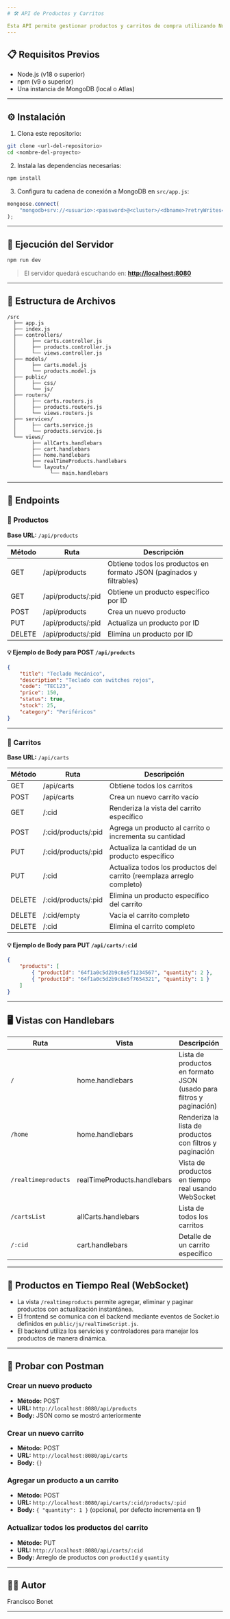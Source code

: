 ```yaml
---
# 🛠️ API de Productos y Carritos

Esta API permite gestionar productos y carritos de compra utilizando Node.js, Express y MongoDB (a través de Mongoose). Incluye vistas dinámicas con Handlebars y una vista en tiempo real de productos usando WebSocket (Socket.io).
---
```


## 📋 Requisitos Previos

- Node.js (v18 o superior)
- npm (v9 o superior)
- Una instancia de MongoDB (local o Atlas)

---

## ⚙️ Instalación

1. Clona este repositorio:

```bash
git clone <url-del-repositorio>
cd <nombre-del-proyecto>
```

2. Instala las dependencias necesarias:

```bash
npm install
```

3. Configura tu cadena de conexión a MongoDB en `src/app.js`:

```js
mongoose.connect(
	"mongodb+srv://<usuario>:<password>@<cluster>/<dbname>?retryWrites=true&w=majority"
);
```

---

## 🚀 Ejecución del Servidor

```bash
npm run dev
```

> El servidor quedará escuchando en: **[http://localhost:8080](http://localhost:8080)**

---

## 🧾 Estructura de Archivos

```
/src
  ├── app.js
  ├── index.js
  ├── controllers/
  │     ├── carts.controller.js
  │     ├── products.controller.js
  │     └── views.controller.js
  ├── models/
  │     ├── carts.model.js
  │     └── products.model.js
  ├── public/
  │     ├── css/
  │     └── js/
  ├── routers/
  │     ├── carts.routers.js
  │     ├── products.routers.js
  │     └── views.routers.js
  ├── services/
  │     ├── carts.service.js
  │     └── products.service.js
  └── views/
        ├── allCarts.handlebars
        ├── cart.handlebars
        ├── home.handlebars
        ├── realTimeProducts.handlebars
        └── layouts/
              └── main.handlebars
```

---

## 🧠 Endpoints

### 📁 Productos

**Base URL:** `/api/products`

| Método | Ruta                | Descripción                                                          |
| ------ | ------------------- | -------------------------------------------------------------------- |
| GET    | /api/products       | Obtiene todos los productos en formato JSON (paginados y filtrables) |
| GET    | /api/products/\:pid | Obtiene un producto específico por ID                                |
| POST   | /api/products       | Crea un nuevo producto                                               |
| PUT    | /api/products/\:pid | Actualiza un producto por ID                                         |
| DELETE | /api/products/\:pid | Elimina un producto por ID                                           |

#### 💡 Ejemplo de Body para POST `/api/products`

```json
{
	"title": "Teclado Mecánico",
	"description": "Teclado con switches rojos",
	"code": "TEC123",
	"price": 150,
	"status": true,
	"stock": 25,
	"category": "Periféricos"
}
```

---

### 🛒 Carritos

**Base URL:** `/api/carts`

| Método | Ruta                  | Descripción                                                            |
| ------ | --------------------- | ---------------------------------------------------------------------- |
| GET    | /api/carts            | Obtiene todos los carritos                                             |
| POST   | /api/carts            | Crea un nuevo carrito vacío                                            |
| GET    | /\:cid                | Renderiza la vista del carrito específico                              |
| POST   | /\:cid/products/\:pid | Agrega un producto al carrito o incrementa su cantidad                 |
| PUT    | /\:cid/products/\:pid | Actualiza la cantidad de un producto específico                        |
| PUT    | /\:cid                | Actualiza todos los productos del carrito (reemplaza arreglo completo) |
| DELETE | /\:cid/products/\:pid | Elimina un producto específico del carrito                             |
| DELETE | /\:cid/empty          | Vacía el carrito completo                                              |
| DELETE | /\:cid                | Elimina el carrito completo                                            |

#### 💡 Ejemplo de Body para PUT `/api/carts/:cid`

```json
{
	"products": [
		{ "productId": "64f1a0c5d2b9c8e5f1234567", "quantity": 2 },
		{ "productId": "64f1a0c5d2b9c8e5f7654321", "quantity": 1 }
	]
}
```

---

## 🖥️ Vistas con Handlebars

| Ruta                | Vista                       | Descripción                                                          |
| ------------------- | --------------------------- | -------------------------------------------------------------------- |
| `/`                 | home.handlebars             | Lista de productos en formato JSON (usado para filtros y paginación) |
| `/home`             | home.handlebars             | Renderiza la lista de productos con filtros y paginación             |
| `/realtimeproducts` | realTimeProducts.handlebars | Vista de productos en tiempo real usando WebSocket                   |
| `/cartsList`        | allCarts.handlebars         | Lista de todos los carritos                                          |
| `/:cid`             | cart.handlebars             | Detalle de un carrito específico                                     |

---

## 🔄 Productos en Tiempo Real (WebSocket)

- La vista `/realtimeproducts` permite agregar, eliminar y paginar productos con actualización instantánea.
- El frontend se comunica con el backend mediante eventos de Socket.io definidos en `public/js/realTimeScript.js`.
- El backend utiliza los servicios y controladores para manejar los productos de manera dinámica.

---

## 🧪 Probar con Postman

### Crear un nuevo producto

- **Método:** POST
- **URL:** `http://localhost:8080/api/products`
- **Body:** JSON como se mostró anteriormente

### Crear un nuevo carrito

- **Método:** POST
- **URL:** `http://localhost:8080/api/carts`
- **Body:** `{}`

### Agregar un producto a un carrito

- **Método:** POST
- **URL:** `http://localhost:8080/api/carts/:cid/products/:pid`
- **Body:** `{ "quantity": 1 }` (opcional, por defecto incrementa en 1)

### Actualizar todos los productos del carrito

- **Método:** PUT
- **URL:** `http://localhost:8080/api/carts/:cid`
- **Body:** Arreglo de productos con `productId` y `quantity`

---

## 👨‍💻 Autor

Francisco Bonet

---
